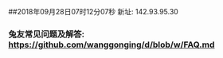##2018年09月28日07时12分07秒 新址: 142.93.95.30
### 兔友常见问题及解答: https://github.com/wanggonging/d/blob/w/FAQ.md
